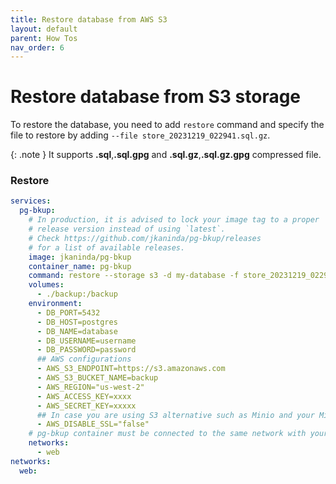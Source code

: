 ```yaml
---
title: Restore database from AWS S3
layout: default
parent: How Tos
nav_order: 6
---
```


# Restore database from S3 storage

To restore the database, you need to add `restore` command and specify the file to restore by adding `--file store_20231219_022941.sql.gz`.

{: .note }
It supports __.sql__,__.sql.gpg__  and __.sql.gz__,__.sql.gz.gpg__ compressed file.

### Restore

```yml
services:
  pg-bkup:
    # In production, it is advised to lock your image tag to a proper
    # release version instead of using `latest`.
    # Check https://github.com/jkaninda/pg-bkup/releases
    # for a list of available releases.
    image: jkaninda/pg-bkup
    container_name: pg-bkup
    command: restore --storage s3 -d my-database -f store_20231219_022941.sql.gz --path /my-custom-path
    volumes:
      - ./backup:/backup
    environment:
      - DB_PORT=5432
      - DB_HOST=postgres
      - DB_NAME=database
      - DB_USERNAME=username
      - DB_PASSWORD=password
      ## AWS configurations
      - AWS_S3_ENDPOINT=https://s3.amazonaws.com
      - AWS_S3_BUCKET_NAME=backup
      - AWS_REGION="us-west-2"
      - AWS_ACCESS_KEY=xxxx
      - AWS_SECRET_KEY=xxxxx
      ## In case you are using S3 alternative such as Minio and your Minio instance is not secured, you change it to true
      - AWS_DISABLE_SSL="false"
    # pg-bkup container must be connected to the same network with your database
    networks:
      - web
networks:
  web:
```